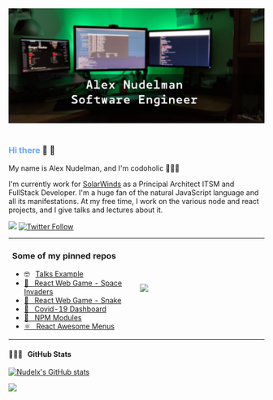 
<center> <img width="100%" height="80%" src="https://github.com/nudelx/nudelx/raw/main/img/bg_2.png"></center>

<br>

 <h3> <font color="#6ba4f2">Hi there</font> 👋 🙂</h3>
My name is Alex Nudelman, and I'm codoholic 👨🏻‍💻

  I'm currently work for [SolarWinds](https://www.solarwinds.com) as a Principal Architect ITSM and FullStack Developer.
  I'm a huge fan of the natural JavaScript language and all its manifestations.
  At my free time, I work on the various node and react projects, and I give talks and lectures about it.

<a href="https://www.linkedin.com/in/alexnudelm/"><img src="https://img.shields.io/badge/Linked-In-blue"></a>
<a href="https://twitter.com/_nudelx_"><img alt="Twitter Follow" src="https://img.shields.io/twitter/follow/_nudelx_?style=social"></a>

<table width="100%" border="0 solid white" border-collapse="collapse" border-spacing="0">
  <tr>
  <td width="50%"> 
  <h3> Some of my pinned repos</h3>
<ul>
 <li> 🤓 &nbsp; <a href="https://nudelx.github.io/presentations/#/">Talks Example </li>
 <li> 👾 &nbsp; <a href="https://github.com/nudelx/ReactSpaceInvaders">React Web Game - Space Invaders  </li>
 <li> 👾 &nbsp; <a href="https://github.com/nudelx/ReactRetroGameEmojiSnake">React Web Game - Snake  </li>
 <li> 🦠 &nbsp; <a href="https://github.com/nudelx/covid-live">Covid-19 Dashboard </li>
 <li> 💢 &nbsp; <a href="https://www.npmjs.com/~nudelx">NPM Modules </li>
 <li> ⚛️ &nbsp; <a href="https://github.com/nudelx/ReactAwesomeMenus">React Awesome Menus </li>
</ul>
 
</td>
  
<td border="0">
    <img src="https://github-readme-stats.vercel.app/api/top-langs/?username=nudelx&hide=html,matlab&langs_count=10&layout=compact&hide_border=1">
    </td>
 </tr>
</table>





#### 👨🏻‍💻 &nbsp; GitHub Stats
[![Nudelx's GitHub stats](https://github-readme-stats.vercel.app/api?username=nudelx&count_private=true&show_icons=true&include_all_commits=true&show_owner=true)](https://github.com/anuraghazra/github-readme-stats)



<a href="https://wakatime.com"><img src="https://wakatime.com/share/@nudelx/b4f1a638-ca11-424b-808d-8c5bb64f68e2.png" /></a>
 





<!--
**nudelx/nudelx** is a ✨ _special_ ✨ repository because its `README.md` (this file) appears on your GitHub profile.




Here are some ideas to get you started:

- 🔭 I'm currently working on ...
- 🌱 I'm currently learning ...
- 👯 I'm looking to collaborate on ...
- 🤔 I'm looking for help with ...
- 💬 Ask me about ...
- 📫 How to reach me: ...
- 😄 Pronouns: ...
- ⚡ Fun fact: ...
-->
